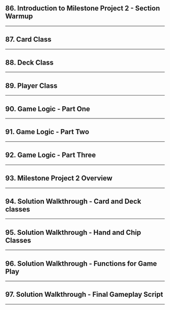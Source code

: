 ## 86. Introduction to Milestone Project 2 - Section Warmup

***

## 87. Card Class

***

## 88. Deck Class

***

## 89. Player Class

***

## 90. Game Logic - Part One

***

## 91. Game Logic - Part Two

***

## 92. Game Logic - Part Three

***

## 93. Milestone Project 2 Overview

***

## 94. Solution Walkthrough - Card and Deck classes

***

## 95. Solution Walkthrough - Hand and Chip Classes

***

## 96. Solution Walkthrough - Functions for Game Play

***

## 97. Solution Walkthrough - Final Gameplay Script

***

